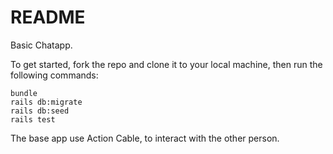 # README
Basic Chatapp.

To get started, fork the repo and clone it to your local machine, then run the following commands:

```
bundle
rails db:migrate
rails db:seed
rails test
```

The base app  use Action Cable, to interact with the other person.


